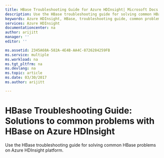 ```yaml
---
title: HBase Troubleshooting Guide for Azure HDInsight| Microsoft Docs
description: Use the HBase troubleshooting guide for solving common HBase problems on Azure HDInsight platform.
keywords: Azure HDInsight, HBase, troubleshooting guide, common problems
services: Azure HDInsight
documentationcenter: na
author: arijitt
manager: ''
editor: ''

ms.assetid: 2345A68A-582A-4E4B-AA4C-8726284259FB
ms.service: multiple
ms.workload: na
ms.tgt_pltfrm: na
ms.devlang: na
ms.topic: article
ms.date: 03/30/2017
ms.author: arijitt

---
```

# HBase Troubleshooting Guide: Solutions to common problems with HBase on Azure HDInsight
Use the HBase troubleshooting guide for solving common HBase problems on Azure HDInsight platform.